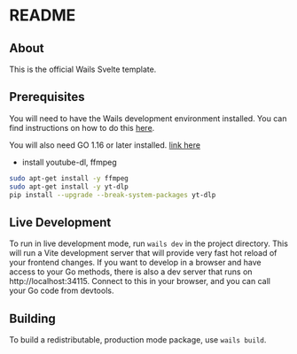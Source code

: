 # README

## About

This is the official Wails Svelte template.

## Prerequisites

You will need to have the Wails development environment installed. You can find instructions on how to do this [here](https://wails.io/docs/gettingstarted/installation).

You will also need GO 1.16 or later installed. [link here](https://golang.org/doc/install)

- install youtube-dl, ffmpeg
```bash
sudo apt-get install -y ffmpeg
sudo apt-get install -y yt-dlp
pip install --upgrade --break-system-packages yt-dlp
```

## Live Development

To run in live development mode, run `wails dev` in the project directory. This will run a Vite development
server that will provide very fast hot reload of your frontend changes. If you want to develop in a browser
and have access to your Go methods, there is also a dev server that runs on http://localhost:34115. Connect
to this in your browser, and you can call your Go code from devtools.

## Building

To build a redistributable, production mode package, use `wails build`.
